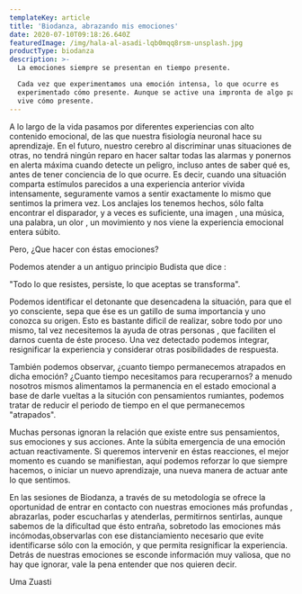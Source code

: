 ```yaml
---
templateKey: article
title: 'Biodanza, abrazando mis emociones'
date: 2020-07-10T09:18:26.640Z
featuredImage: /img/hala-al-asadi-lqb0mqq8rsm-unsplash.jpg
productType: biodanza
description: >-
  La emociones siempre se presentan en tiempo presente. 

  Cada vez que experimentamos una emoción intensa, lo que ocurre es
  experimentado cómo presente. Aunque se active una impronta de algo pasado se
  vive cómo presente.
---
```

A lo largo de la vida pasamos por diferentes experiencias con alto contenido emocional, de las que nuestra fisiología neuronal hace su aprendizaje. En el futuro, nuestro cerebro al discriminar unas situaciones de otras, no tendrá ningún reparo en hacer saltar todas las alarmas y ponernos en alerta máxima cuando detecte un peligro, incluso antes de saber qué es, antes de tener conciencia de lo que ocurre. Es decir, cuando una situación comparta estímulos parecidos a una experiencia anterior vivida intensamente, seguramente vamos a sentir exactamente lo mismo que sentimos la primera vez. Los anclajes los tenemos hechos, sólo falta encontrar el disparador, y a veces es suficiente, una imagen , una música, una palabra, un olor , un movimiento y nos viene la experiencia emocional entera súbito.

Pero, ¿Que hacer con éstas emociones?

Podemos atender a un antiguo principio Budista que dice :

"Todo lo que resistes, persiste, lo que aceptas se transforma".

Podemos identificar el detonante que desencadena la situación, para que el yo consciente, sepa que ése es un gatillo de suma importancia y uno conozca su origen. Esto es bastante dificil de realizar, sobre todo por uno mismo, tal vez necesitemos la ayuda de otras personas , que faciliten el darnos cuenta de éste proceso. Una vez detectado  podemos integrar, resignificar la experiencia y considerar otras posibilidades de respuesta.

También podemos observar, ¿cuanto tiempo permanecemos atrapados en dicha emoción? ¿Cuanto tiempo necesitamos para recuperarnos? a menudo nosotros mismos  alimentamos la permanencia en el estado emocional a base de darle vueltas a la situción con pensamientos rumiantes, podemos tratar de reducir el periodo de tiempo en el que permanecemos "atrapados".

Muchas personas ignoran la relación que existe entre sus pensamientos, sus emociones y sus acciones. Ante la súbita emergencia de una emoción actuan reactivamente. Si queremos intervenir en éstas reacciones, el mejor momento es cuando se manifiestan, aquí podemos reforzar lo que siempre hacemos, o iniciar un nuevo aprendizaje, una nueva manera de actuar ante lo que sentimos.

En las sesiones de Biodanza, a través de su metodología se ofrece la oportunidad de entrar en contacto con nuestras emociones más profundas , abrazarlas, poder escucharlas y atenderlas, permitirnos sentirlas, aunque sabemos de la dificultad que ésto entraña, sobretodo las emociones más incómodas,observarlas con ese distanciamiento necesario que evite identificarse sólo con la emoción, y que permita resignificar la experiencia. Detrás de nuestras emociones se esconde información muy valiosa, que no hay que ignorar, vale la pena entender que nos quieren decir.

Uma Zuasti
